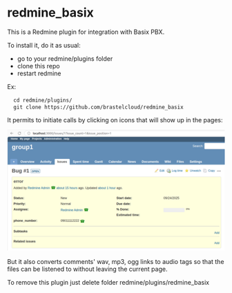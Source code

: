# redmine_basix

This is a Redmine plugin for integration with Basix PBX.

To install it, do it as usual:
  - go to your redmine/plugins folder
  - clone this repo
  - restart redmine
  
Ex:
```
  cd redmine/plugins/
  git clone https://github.com/brastelcloud/redmine_basix
```

It permits to initiate calls by clicking on icons that will show up in the pages:

![basix_redmine phone_icons](./images/redmine_basix.phone_icons.png)

But it also converts comments' wav, mp3, ogg links to audio tags so that the files can be listened to without leaving the current page.

To remove this plugin just delete folder redmine/plugins/redmine_basix
